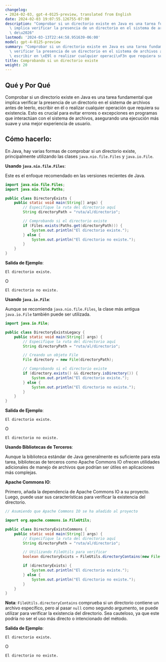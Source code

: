```yaml
---
changelog:
- 2024-02-03, gpt-4-0125-preview, translated from English
date: 2024-02-03 19:07:55.126755-07:00
description: "Comprobar si un directorio existe en Java es una tarea fundamental que\
  \ implica verificar la presencia de un directorio en el sistema de archivos antes\
  \ de\u2026"
lastmod: '2024-03-13T22:44:58.951639-06:00'
model: gpt-4-0125-preview
summary: "Comprobar si un directorio existe en Java es una tarea fundamental que implica\
  \ verificar la presencia de un directorio en el sistema de archivos antes de leerlo,\
  \ escribir en \xE9l o realizar cualquier operaci\xF3n que requiera su existencia."
title: Comprobando si un directorio existe
weight: 20
---
```


## Qué y Por Qué
Comprobar si un directorio existe en Java es una tarea fundamental que implica verificar la presencia de un directorio en el sistema de archivos antes de leerlo, escribir en él o realizar cualquier operación que requiera su existencia. Esto es crucial para evitar errores o excepciones en programas que interactúan con el sistema de archivos, asegurando una ejecución más suave y una mejor experiencia de usuario.

## Cómo hacerlo:
En Java, hay varias formas de comprobar si un directorio existe, principalmente utilizando las clases `java.nio.file.Files` y `java.io.File`.

**Usando `java.nio.file.Files`**:

Este es el enfoque recomendado en las versiones recientes de Java.

```java
import java.nio.file.Files;
import java.nio.file.Paths;

public class DirectoryExists {
    public static void main(String[] args) {
        // Especifique la ruta del directorio aquí
        String directoryPath = "ruta/al/directorio";

        // Comprobando si el directorio existe
        if (Files.exists(Paths.get(directoryPath))) {
            System.out.println("El directorio existe.");
        } else {
            System.out.println("El directorio no existe.");
        }
    }
}
```
**Salida de Ejemplo**:
```
El directorio existe.
```
O
```
El directorio no existe.
```

**Usando `java.io.File`**:

Aunque se recomienda `java.nio.file.Files`, la clase más antigua `java.io.File` también puede ser utilizada.

```java
import java.io.File;

public class DirectoryExistsLegacy {
    public static void main(String[] args) {
        // Especifique la ruta del directorio aquí
        String directoryPath = "ruta/al/directorio";

        // Creando un objeto File
        File directory = new File(directoryPath);

        // Comprobando si el directorio existe
        if (directory.exists() && directory.isDirectory()) {
            System.out.println("El directorio existe.");
        } else {
            System.out.println("El directorio no existe.");
        }
    }
}
```
**Salida de Ejemplo**:
```
El directorio existe.
```
O
```
El directorio no existe.
```

**Usando Bibliotecas de Terceros**:

Aunque la biblioteca estándar de Java generalmente es suficiente para esta tarea, bibliotecas de terceros como Apache Commons IO ofrecen utilidades adicionales de manejo de archivos que podrían ser útiles en aplicaciones más complejas.

**Apache Commons IO**:

Primero, añada la dependencia de Apache Commons IO a su proyecto. Luego, puede usar sus características para verificar la existencia del directorio.

```java
// Asumiendo que Apache Commons IO se ha añadido al proyecto

import org.apache.commons.io.FileUtils;

public class DirectoryExistsCommons {
    public static void main(String[] args) {
        // Especifique la ruta del directorio aquí
        String directoryPath = "ruta/al/directorio";

        // Utilizando FileUtils para verificar
        boolean directoryExists = FileUtils.directoryContains(new File(directoryPath), null);

        if (directoryExists) {
            System.out.println("El directorio existe.");
        } else {
            System.out.println("El directorio no existe.");
        }
    }
}
```

**Nota**: `FileUtils.directoryContains` comprueba si un directorio contiene un archivo específico, pero al pasar `null` como segundo argumento, se puede utilizar para verificar la existencia del directorio. Sea cauteloso, ya que este podría no ser el uso más directo o intencionado del método.

**Salida de Ejemplo**:
```
El directorio existe.
```
O
```
El directorio no existe.
```
